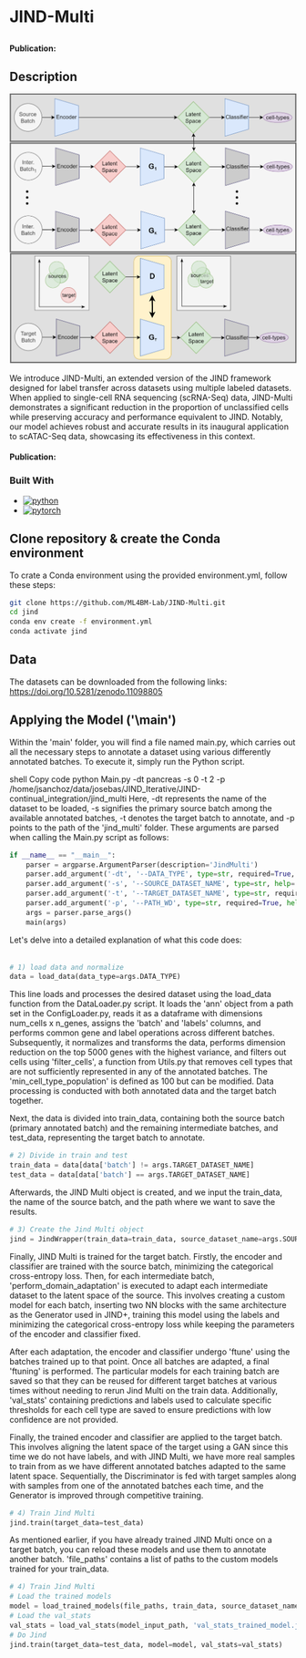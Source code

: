 # JIND-Multi
##  
#### Publication:  

<!-- ABOUT THE PROJECT -->
## Description
<p align="center">
    <img src="jind_multi.png" width="700" alt="PDF Image">
</p>

We introduce JIND-Multi, an extended version of the JIND framework designed for label transfer across datasets using multiple labeled datasets. When applied to single-cell RNA sequencing (scRNA-Seq) data, 
JIND-Multi demonstrates a significant reduction in the proportion of unclassified cells while preserving accuracy and performance equivalent to JIND. Notably, our model achieves robust and accurate results 
in its inaugural application to scATAC-Seq data, showcasing its effectiveness in this context.

#### Publication: 

### Built With
*   <a href="https://www.python.org/">
      <img src="https://www.python.org/static/community_logos/python-logo.png" width="110" alt="python" >
    </a>
*   <a href="https://pytorch.org/">
      <img src="https://pytorch.org/assets/images/pytorch-logo.png" width="105" alt="pytorch" >
    </a>

## Clone repository & create the Conda environment
To crate a Conda environment using the provided environment.yml, follow these steps:

```bash
git clone https://github.com/ML4BM-Lab/JIND-Multi.git
cd jind
conda env create -f environment.yml
conda activate jind
```
## Data
The datasets can be downloaded from the following links:  https://doi.org/10.5281/zenodo.11098805

## Applying the Model ('\main')
Within the 'main' folder, you will find a file named main.py, which carries out all the necessary steps to annotate a dataset using various differently annotated batches. To execute it, simply run the Python script.

shell
Copy code
python Main.py -dt pancreas -s 0 -t 2 -p /home/jsanchoz/data/josebas/JIND_Iterative/JIND-continual_integration/jind_multi
Here, -dt represents the name of the dataset to be loaded, -s signifies the primary source batch among the available annotated batches, -t denotes the target batch to annotate, and -p points to the path of the 'jind_multi' folder. These arguments are parsed when calling the Main.py script as follows:

```python
if __name__ == "__main__":
    parser = argparse.ArgumentParser(description='JindMulti')
    parser.add_argument('-dt', '--DATA_TYPE', type=str, required=True, help='Dataset name') 
    parser.add_argument('-s', '--SOURCE_DATASET_NAME', type=str, help='Name or ID of source dataset') 
    parser.add_argument('-t', '--TARGET_DATASET_NAME', type=str, required=True, help='Name or ID of target dataset') 
    parser.add_argument('-p', '--PATH_WD', type=str, required=True, help='Path to jind_multi folder') 
    args = parser.parse_args()
    main(args)
```
Let's delve into a detailed explanation of what this code does:

```python

# 1) load data and normalize
data = load_data(data_type=args.DATA_TYPE)
```

This line loads and processes the desired dataset using the load_data function from the DataLoader.py script. It loads the 'ann' object from a path set in the ConfigLoader.py, reads it as a dataframe with dimensions num_cells x n_genes, assigns the 'batch' and 'labels' columns, and performs common gene and label operations across different batches. Subsequently, it normalizes and transforms the data, performs dimension reduction on the top 5000 genes with the highest variance, and filters out cells using 'filter_cells', a function from Utils.py that removes cell types that are not sufficiently represented in any of the annotated batches. The 'min_cell_type_population' is defined as 100 but can be modified. Data processing is conducted with both annotated data and the target batch together.

Next, the data is divided into train_data, containing both the source batch (primary annotated batch) and the remaining intermediate batches, and test_data, representing the target batch to annotate.

```python
# 2) Divide in train and test
train_data = data[data['batch'] != args.TARGET_DATASET_NAME]
test_data = data[data['batch'] == args.TARGET_DATASET_NAME]
```

Afterwards, the JIND Multi object is created, and we input the train_data, the name of the source batch, and the path where we want to save the results.

```python
# 3) Create the Jind Multi object
jind = JindWrapper(train_data=train_data, source_dataset_name=args.SOURCE_DATASET_NAME, output_path=args.PATH_WD+'/output/'+ args.DATA_TYPE)
```

Finally, JIND Multi is trained for the target batch. Firstly, the encoder and classifier are trained with the source batch, minimizing the categorical cross-entropy loss. Then, for each intermediate batch, 'perform_domain_adaptation' is executed to adapt each intermediate dataset to the latent space of the source. This involves creating a custom model for each batch, inserting two NN blocks with the same architecture as the Generator used in JIND+, training this model using the labels and minimizing the categorical cross-entropy loss while keeping the parameters of the encoder and classifier fixed.

After each adaptation, the encoder and classifier undergo 'ftune' using the batches trained up to that point. Once all batches are adapted, a final 'ftuning' is performed. The particular models for each training batch are saved so that they can be reused for different target batches at various times without needing to rerun Jind Multi on the train data. Additionally, 'val_stats' containing predictions and labels used to calculate specific thresholds for each cell type are saved to ensure predictions with low confidence are not provided.

Finally, the trained encoder and classifier are applied to the target batch. This involves aligning the latent space of the target using a GAN since this time we do not have labels, and with JIND Multi, we have more real samples to train from as we have different annotated batches adapted to the same latent space. Sequentially, the Discriminator is fed with target samples along with samples from one of the annotated batches each time, and the Generator is improved through competitive training.

```python
# 4) Train Jind Multi
jind.train(target_data=test_data)
```

As mentioned earlier, if you have already trained JIND Multi once on a target batch, you can reload these models and use them to annotate another batch. 'file_paths' contains a list of paths to the custom models trained for your train_data.

```python
# 4) Train Jind Multi
# Load the trained models
model = load_trained_models(file_paths, train_data, source_dataset_name, device)
# Load the val_stats
val_stats = load_val_stats(model_input_path, 'val_stats_trained_model.json') 
# Do Jind
jind.train(target_data=test_data, model=model, val_stats=val_stats)
```

        
   
       






